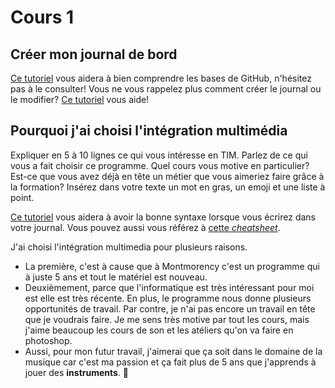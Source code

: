 # Cours 1
## Créer mon journal de bord
[Ce tutoriel](https://guides.github.com/activities/hello-world/) vous aidera à bien comprendre les bases de GitHub, n'hésitez pas à le consulter!
Vous ne vous rappelez plus comment créer le journal ou le modifier? [Ce tutoriel](https://youtu.be/lX3bpuLK_Sg) vous aide! 

## Pourquoi j'ai choisi l'intégration multimédia
Expliquer en 5 à 10 lignes ce qui vous intéresse en TIM. Parlez de ce qui vous a fait choisir ce programme. Quel cours vous motive en particulier? Est-ce que vous avez déjà en tête un métier que vous aimeriez faire grâce à la formation? Insérez dans votre texte un mot en gras, un emoji et une liste à point. 

[Ce tutoriel](https://guides.github.com/features/mastering-markdown/) vous aidera à avoir la bonne syntaxe lorsque vous écrirez dans votre journal. Vous pouvez aussi vous référez à [cette *cheatsheet*](https://github.com/tchapi/markdown-cheatsheet/blob/master/README.md). 

J'ai choisi l'intégration multimedia pour plusieurs raisons. 
* La première, c'est à cause que à Montmorency c'est un programme qui à juste 5 ans et tout le matériel est nouveau. 
* Deuxièmement, parce que l'informatique est très intéressant pour moi est elle est très récente. En plus, le programme nous donne plusieurs opportunités de travail. Par contre, je n'ai pas encore un travail en tête que je voudrais faire. Je me sens très motive par tout les cours, mais j'aime beaucoup les cours de son et les atéliers qu'on va faire en photoshop. 
* Aussi, pour mon futur travail, j'aimerai que ça soit dans le domaine de la musique car c'est ma passion et ça fait plus de 5 ans que j'apprends à jouer des **instruments**. 🙂
